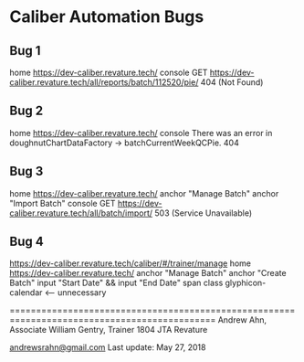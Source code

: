 Caliber Automation Bugs
===============================================================================

Bug 1
-------------------------------------------------------------------------------------
home https://dev-caliber.revature.tech/
console GET https://dev-caliber.revature.tech/all/reports/batch/112520/pie/ 404 (Not Found)

Bug 2
-------------------------------------------------------------------------------------
home https://dev-caliber.revature.tech/
console There was an error in doughnutChartDataFactory -> batchCurrentWeekQCPie. 404

Bug 3
-------------------------------------------------------------------------------------
home https://dev-caliber.revature.tech/
anchor "Manage Batch"
anchor "Import Batch"
console GET https://dev-caliber.revature.tech/all/batch/import/ 503 (Service Unavailable)

Bug 4
-------------------------------------------------------------------------------------
https://dev-caliber.revature.tech/caliber/#/trainer/manage
home https://dev-caliber.revature.tech/
anchor "Manage Batch"
anchor "Create Batch"
input "Start Date" && input "End Date"
span class glyphicon-calendar <-- unnecessary


=============================================================================================
Andrew Ahn, Associate
William Gentry, Trainer
1804 JTA
Revature

andrewsrahn@gmail.com
Last update: May 27, 2018